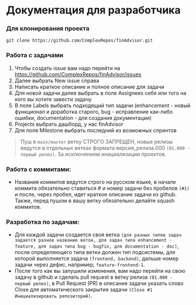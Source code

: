 # Документация для разработчика

### Для клонирования проекта
`git clone https://github.com/ComplexRepos/finAdvisor.git`

### Работа с задачами
1. Чтобы создать issue вам надо перейти на https://github.com/ComplexRepos/finAdvisor/issues
2. Далее выбрать New issue справа
3. Написать краткое описание и полное описание для задачи
4. Для новой задачи далее выбрать в поле Assignees себя или того на кого вы хотите завести задачу
5. В поле Labels выбрать подходящий тип задачи (enhancement - новый функционал и доработка старого, bug - исправление как-либо ошибки, documentation - для создания документации)
6. Projects выбрать дашборд, у нас finAdvisor
7. Для поля Milestone выбрать последний из возможных спринтов

> Пуш в `main/master` ветку СТРОГО ЗАПРЕЩЕН, новые релизы ведутся в отдельных ветках формата версия_релиза.000 `(01.000 - первый релиз)`. За исключением инициализации проектов.

### Работа с коммитами:
- Названия коммитов ведутся строго на русском языке, в начале коммита обязательно ставиться # и номер задачи без пробелов `(#1)` и после, через пробел, идет краткое описание задачи из github. Также, перед пушом в вашу ветку обязательно делайте squash коммитов.

### Разработка по задачам:
- Для каждой задачи создается своя ветка `(для разных типов задач задается разное название веток, для задач типа enhancement - feature, для задач типа bug - bugfix, для documentation - doc)`, после определяющего типа ветки должен тип подсистемы, для которой выполняется задача `(frontend, backend)`, дальше номер задачи через дефис, например, `feature-frontend-1`.
- После того как вы запушили изменения, вам надо перейти на свою задачу в github и сделать pull request в ветку релиза `(01.000 - первый релиз)`, в Pull Request (PR) в описание задачи указать слово Close для автоматического закрытия задачи `(Close #1 Инициализировать репозиторий)`.
